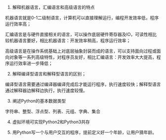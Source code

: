 1. 解释机器语言，汇编语言和高级语言的特点

机器语言就是0-1二级制语言，计算机可以直接理解运行，编程开发效率低，程序运行效率高；

汇编语言是与硬件直接相关的语言，可以操作底层硬件寄存器及IO，可读性相比较机器语言要好，相比机器语言：开发效率稍高，程序运行效率；

高级语言是在操作系统基础上对底层抽象封装而成的语言，可以支持面向过程或面向对象等一系列高级特性，对程序员友好，相比汇编语言：开发效率大大提高，程序运行效率进一步降低；

2. 解释编译型语言和解释型语言的区别；

编译型语言需要通过编译器编译完成后才能运行程序，执行速度较快；解释型语言通过解释器边解释边执行，执行速度较慢。

3. 阐述Python的基本数据类型

字符串、整型、浮点型、列表、元组、字典、集合

4. 虚拟环境可实现Python2和Python3共存

5. 用Python写一个与用户交互的程序，提前定义好一个年龄，让用户猜年龄。